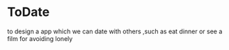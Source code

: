 # ToDate
to design a app which we can date with others ,such as eat dinner or see a film for avoiding lonely
